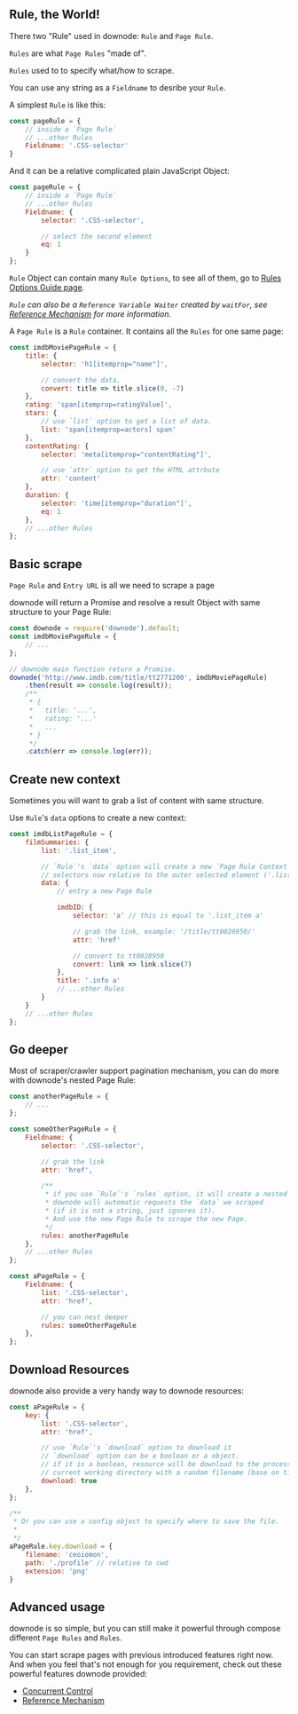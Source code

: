 ## Rule, the World!

There two "Rule" used in downode: `Rule` and `Page Rule`.

`Rules` are what `Page Rules` "made of".

`Rules` used to to specify what/how to scrape.

You can use any string as a `Fieldname` to desribe your `Rule`.

A simplest `Rule` is like this:

```js
const pageRule = {
	// inside a `Page Rule`
	// ...other Rules
	Fieldname: '.CSS-selector'
}
```

And it can be a relative complicated plain JavaScript Object:

```js
const pageRule = {
	// inside a `Page Rule`
	// ...other Rules
	Fieldname: {
		selector: '.CSS-selector',

		// select the second element
		eq: 1 
	}
};
```

`Rule` Object can contain many `Rule Options`, to see all of them, go to [Rules Options Guide page](./api.md).

*`Rule` can also be a `Reference Variable Waiter` created by `waitFor`, see [Reference Mechanism](./reference-mechanism) for more information.*

A `Page Rule` is a `Rule` container. It contains all the `Rules` for one same page:

```js
const imdbMoviePageRule = {
	title: {
		selector: 'h1[itemprop="name"]',

		// convert the data.
		convert: title => title.slice(0, -7)
	},
	rating: 'span[itemprop=ratingValue]',
	stars: {
		// use `list` option to get a list of data.
		list: 'span[itemprop=actors] span'
	},
	contentRating: {
		selector: 'meta[itemprop="contentRating"]',

		// use `attr` option to get the HTML attrbute
		attr: 'content'
	},
	duration: {
		selector: 'time[itemprop="duration"]',
		eq: 1
	},
	// ...other Rules
};
```

## Basic scrape

`Page Rule` and `Entry URL` is all we need to scrape a page

downode will return a Promise and resolve a result Object with same structure to your Page Rule:

```js
const downode = require('downode').default;
const imdbMoviePageRule = {
	// ...
};

// downode main function return a Promise.
downode('http://www.imdb.com/title/tt2771200', imdbMoviePageRule)
	.then(result => console.log(result));
	/**
	 * {
	 *   title: '...',
	 *   rating: '...'
	 *   ...
	 * }
	 */
	.catch(err => console.log(err));
```

## Create new context

Sometimes you will want to grab a list of content with same structure.

Use `Rule`'s `data` options to create a new context:

```js
const imdbListPageRule = {
	filmSummaries: {
		list: '.list_item',

		// `Rule`'s `data` option will create a new `Page Rule Context`, which mean your CSS
		// selectors now relative to the outer selected element ('.list_item')
		data: {
			// entry a new Page Rule

			imdbID: {
				selector: 'a' // this is equal to '.list_item a'

				// grab the link, example: '/title/tt0028950/'
				attr: 'href'

				// convert to tt0028950
				convert: link => link.slice(7)
			},
			title: '.info a'
			// ...other Rules
		}
	}
	// ...other Rules
};
```

## Go deeper

Most of scraper/crawler support pagination mechanism, you can do more with downode's nested Page Rule:

```js
const anotherPageRule = {
	// ...
};

const someOtherPageRule = {
	Fieldname: {
		selector: '.CSS-selector',

		// grab the link
		attr: 'href',

		/**
		 * if you use `Rule`'s `rules` option, it will create a nested Page Rule,
		 * downode will automatic requests the `data` we scraped
		 * (if it is not a string, just ignores it).
		 * And use the new Page Rule to scrape the new Page.
		 */
		rules: anotherPageRule
	},
	// ...other Rules
};

const aPageRule = {
	Fieldname: {
		list: '.CSS-selector',
		attr: 'href',

		// you can nest deeper
		rules: someOtherPageRule
	},
};
```

## Download Resources

downode also provide a very handy way to downode resources:

```js
const aPageRule = {
	key: {
		list: '.CSS-selector',
		attr: 'href',

		// use `Rule`'s `download` option to download it
		// `download` option can be a boolean or a object.
		// if it is a boolean, resource will be download to the process's
		// current working directory with a random filename (base on time).
		download: true
	},
};

/**
 * Or you can use a config object to specify where to save the file.
 *
 */
aPageRule.key.download = {
	filename: 'ceoiomon',
	path: './profile' // relative to cwd
	extension: 'png'
}
```

## Advanced usage

downode is so simple, but you can still make it powerful through compose different `Page Rules` and `Rules`.

You can start scrape pages with previous introduced features right now. And when you feel that's not enough for you requirement, check out these powerful features downode provided:

- [Concurrent Control](./concurrent-control.md)
- [Reference Mechanism](./reference-mechanism.md)
